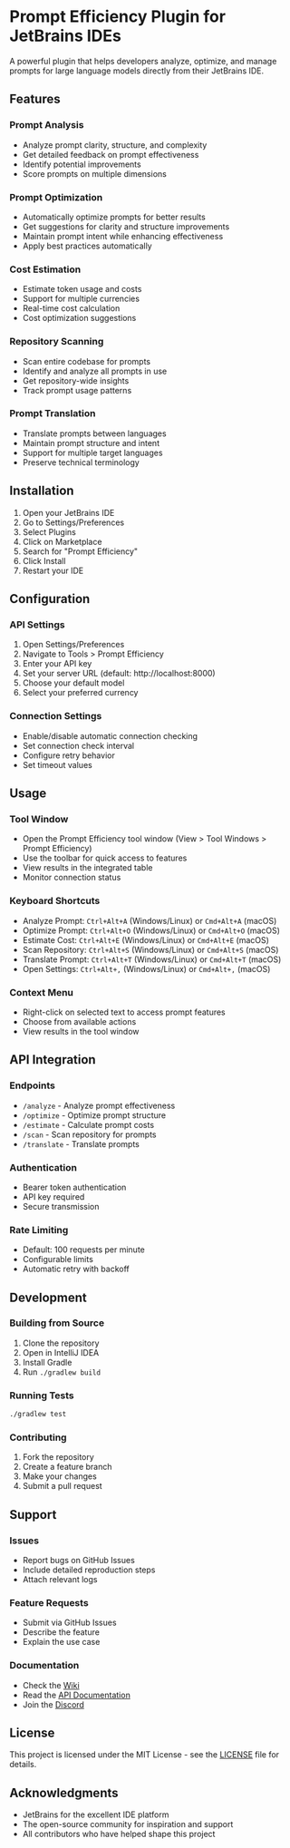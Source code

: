# Prompt Efficiency Plugin for JetBrains IDEs

A powerful plugin that helps developers analyze, optimize, and manage prompts for large language models directly from their JetBrains IDE.

## Features

### Prompt Analysis
- Analyze prompt clarity, structure, and complexity
- Get detailed feedback on prompt effectiveness
- Identify potential improvements
- Score prompts on multiple dimensions

### Prompt Optimization
- Automatically optimize prompts for better results
- Get suggestions for clarity and structure improvements
- Maintain prompt intent while enhancing effectiveness
- Apply best practices automatically

### Cost Estimation
- Estimate token usage and costs
- Support for multiple currencies
- Real-time cost calculation
- Cost optimization suggestions

### Repository Scanning
- Scan entire codebase for prompts
- Identify and analyze all prompts in use
- Get repository-wide insights
- Track prompt usage patterns

### Prompt Translation
- Translate prompts between languages
- Maintain prompt structure and intent
- Support for multiple target languages
- Preserve technical terminology

## Installation

1. Open your JetBrains IDE
2. Go to Settings/Preferences
3. Select Plugins
4. Click on Marketplace
5. Search for "Prompt Efficiency"
6. Click Install
7. Restart your IDE

## Configuration

### API Settings
1. Open Settings/Preferences
2. Navigate to Tools > Prompt Efficiency
3. Enter your API key
4. Set your server URL (default: http://localhost:8000)
5. Choose your default model
6. Select your preferred currency

### Connection Settings
- Enable/disable automatic connection checking
- Set connection check interval
- Configure retry behavior
- Set timeout values

## Usage

### Tool Window
- Open the Prompt Efficiency tool window (View > Tool Windows > Prompt Efficiency)
- Use the toolbar for quick access to features
- View results in the integrated table
- Monitor connection status

### Keyboard Shortcuts
- Analyze Prompt: `Ctrl+Alt+A` (Windows/Linux) or `Cmd+Alt+A` (macOS)
- Optimize Prompt: `Ctrl+Alt+O` (Windows/Linux) or `Cmd+Alt+O` (macOS)
- Estimate Cost: `Ctrl+Alt+E` (Windows/Linux) or `Cmd+Alt+E` (macOS)
- Scan Repository: `Ctrl+Alt+S` (Windows/Linux) or `Cmd+Alt+S` (macOS)
- Translate Prompt: `Ctrl+Alt+T` (Windows/Linux) or `Cmd+Alt+T` (macOS)
- Open Settings: `Ctrl+Alt+,` (Windows/Linux) or `Cmd+Alt+,` (macOS)

### Context Menu
- Right-click on selected text to access prompt features
- Choose from available actions
- View results in the tool window

## API Integration

### Endpoints
- `/analyze` - Analyze prompt effectiveness
- `/optimize` - Optimize prompt structure
- `/estimate` - Calculate prompt costs
- `/scan` - Scan repository for prompts
- `/translate` - Translate prompts

### Authentication
- Bearer token authentication
- API key required
- Secure transmission

### Rate Limiting
- Default: 100 requests per minute
- Configurable limits
- Automatic retry with backoff

## Development

### Building from Source
1. Clone the repository
2. Open in IntelliJ IDEA
3. Install Gradle
4. Run `./gradlew build`

### Running Tests
```bash
./gradlew test
```

### Contributing
1. Fork the repository
2. Create a feature branch
3. Make your changes
4. Submit a pull request

## Support

### Issues
- Report bugs on GitHub Issues
- Include detailed reproduction steps
- Attach relevant logs

### Feature Requests
- Submit via GitHub Issues
- Describe the feature
- Explain the use case

### Documentation
- Check the [Wiki](https://github.com/your-repo/wiki)
- Read the [API Documentation](https://github.com/your-repo/api-docs)
- Join the [Discord](https://discord.gg/your-server)

## License

This project is licensed under the MIT License - see the [LICENSE](LICENSE) file for details.

## Acknowledgments

- JetBrains for the excellent IDE platform
- The open-source community for inspiration and support
- All contributors who have helped shape this project
